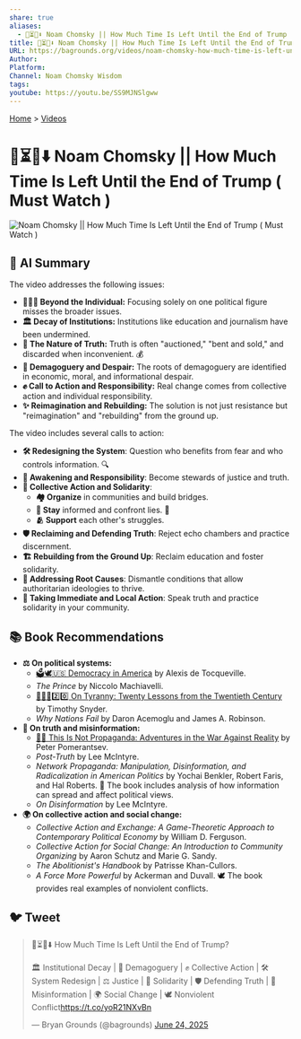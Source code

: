 ```yaml
---
share: true
aliases:
  - 🤔⏳👹⬇️ Noam Chomsky || How Much Time Is Left Until the End of Trump ( Must Watch )
title: 🤔⏳👹⬇️ Noam Chomsky || How Much Time Is Left Until the End of Trump ( Must Watch )
URL: https://bagrounds.org/videos/noam-chomsky-how-much-time-is-left-until-the-end-of-trump-must-watch
Author: 
Platform: 
Channel: Noam Chomsky Wisdom
tags: 
youtube: https://youtu.be/SS9MJNSlgww
---
```

[Home](../index.md) > [Videos](./index.md)  
# 🤔⏳👹⬇️ Noam Chomsky || How Much Time Is Left Until the End of Trump ( Must Watch )  
![Noam Chomsky || How Much Time Is Left Until the End of Trump ( Must Watch )](https://youtu.be/SS9MJNSlgww)  
  
## 🤖 AI Summary  
The video addresses the following issues:  
* **🧑‍🤝‍🧑 Beyond the Individual:** Focusing solely on one political figure misses the broader issues.  
* **🏛️ Decay of Institutions:** Institutions like education and journalism have been undermined.  
* **💯 The Nature of Truth:** Truth is often "auctioned," "bent and sold," and discarded when inconvenient. 💰  
* **📢 Demagoguery and Despair:** The roots of demagoguery are identified in economic, moral, and informational despair.  
* **✊ Call to Action and Responsibility:** Real change comes from collective action and individual responsibility.  
* **✨ Reimagination and Rebuilding:** The solution is not just resistance but "reimagination" and "rebuilding" from the ground up.  
  
The video includes several calls to action:  
* **🛠️ Redesigning the System**: Question who benefits from fear and who controls information. 🔍  
* **🙏 Awakening and Responsibility**: Become stewards of justice and truth.  
* **🤝 Collective Action and Solidarity**:  
    * **🏘️ Organize** in communities and build bridges.  
    * **📰 Stay** informed and confront lies. 🚫  
    * **🫂 Support** each other's struggles.  
* **🛡️ Reclaiming and Defending Truth**: Reject echo chambers and practice discernment.  
* **🏗️ Rebuilding from the Ground Up**: Reclaim education and foster solidarity.  
* **🌱 Addressing Root Causes**: Dismantle conditions that allow authoritarian ideologies to thrive.  
* **📍 Taking Immediate and Local Action**: Speak truth and practice solidarity in your community.  
  
## 📚 Book Recommendations  
* **⚖️ On political systems:**  
    * [🗳️🕊️🇺🇸 Democracy in America](../books/democracy-in-america.md) by Alexis de Tocqueville.  
    * *The Prince* by Niccolo Machiavelli.  
    * [👑🚫📜2️⃣0️⃣ On Tyranny: Twenty Lessons from the Twentieth Century](../books/on-tyranny.md) by Timothy Snyder.  
    * *Why Nations Fail* by Daron Acemoglu and James A. Robinson.  
* **🔎 On truth and misinformation:**  
    * [🤥📣 This Is Not Propaganda: Adventures in the War Against Reality](../books/this-is-not-propaganda.md) by Peter Pomerantsev.  
    * *Post-Truth* by Lee McIntyre.  
    * *Network Propaganda: Manipulation, Disinformation, and Radicalization in American Politics* by Yochai Benkler, Robert Faris, and Hal Roberts. 🤖 The book includes analysis of how information can spread and affect political views.  
    * *On Disinformation* by Lee McIntyre.  
* **🌍 On collective action and social change:**  
    * *Collective Action and Exchange: A Game-Theoretic Approach to Contemporary Political Economy* by William D. Ferguson.  
    * *Collective Action for Social Change: An Introduction to Community Organizing* by Aaron Schutz and Marie G. Sandy.  
    * *The Abolitionist's Handbook* by Patrisse Khan-Cullors.  
    * *A Force More Powerful* by Ackerman and Duvall. 🕊️ The book provides real examples of nonviolent conflicts.  
  
## 🐦 Tweet  
<blockquote class="twitter-tweet" data-theme="dark"><p lang="en" dir="ltr">🤔⏳👹⬇️ How Much Time Is Left Until the End of Trump?<br><br>🏛️ Institutional Decay | 📢 Demagoguery | ✊ Collective Action | 🛠️ System Redesign | ⚖️ Justice | 🤝 Solidarity | 🛡️ Defending Truth | 🤥 Misinformation | 🌍 Social Change | 🕊️ Nonviolent Conflict<a href="https://t.co/yoR21NXvBn">https://t.co/yoR21NXvBn</a></p>&mdash; Bryan Grounds (@bagrounds) <a href="https://twitter.com/bagrounds/status/1937303880490238262?ref_src=twsrc%5Etfw">June 24, 2025</a></blockquote> <script async src="https://platform.twitter.com/widgets.js" charset="utf-8"></script>